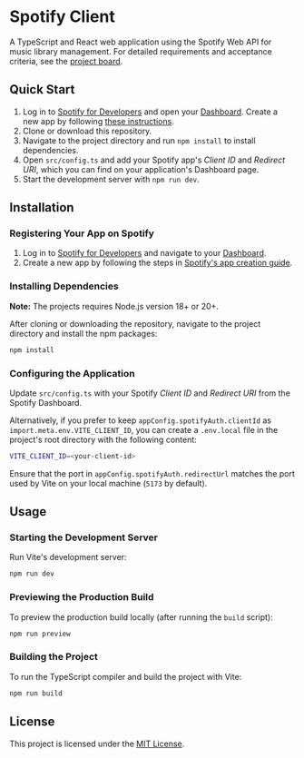# Spotify Client

A TypeScript and React web application using the Spotify Web API for music library management. For detailed requirements and acceptance criteria, see the [project board](https://github.com/users/m-kupiec/projects/3).

## Quick Start

1. Log in to [Spotify for Developers](https://developer.spotify.com/) and open your [Dashboard](https://developer.spotify.com/dashboard). Create a new app by following [these instructions](https://developer.spotify.com/documentation/web-api/concepts/apps).
2. Clone or download this repository.
3. Navigate to the project directory and run `npm install` to install dependencies.
4. Open `src/config.ts` and add your Spotify app's _Client ID_ and _Redirect URI_, which you can find on your application's Dashboard page.
5. Start the development server with `npm run dev`.

## Installation

### Registering Your App on Spotify

1. Log in to [Spotify for Developers](https://developer.spotify.com/) and navigate to your [Dashboard](https://developer.spotify.com/dashboard).
2. Create a new app by following the steps in [Spotify's app creation guide](https://developer.spotify.com/documentation/web-api/concepts/apps).

### Installing Dependencies

**Note:** The projects requires Node.js version 18+ or 20+.

After cloning or downloading the repository, navigate to the project directory and install the npm packages:

```bash
npm install
```

### Configuring the Application

Update `src/config.ts` with your Spotify _Client ID_ and _Redirect URI_ from the Spotify Dashboard.

Alternatively, if you prefer to keep `appConfig.spotifyAuth.clientId` as `import.meta.env.VITE_CLIENT_ID`, you can create a `.env.local` file in the project's root directory with the following content:

```bash
VITE_CLIENT_ID=<your-client-id>
```

Ensure that the port in `appConfig.spotifyAuth.redirectUrl` matches the port used by Vite on your local machine (`5173` by default).

## Usage

### Starting the Development Server

Run Vite's development server:

```bash
npm run dev
```

### Previewing the Production Build

To preview the production build locally (after running the `build` script):

```bash
npm run preview
```

### Building the Project

To run the TypeScript compiler and build the project with Vite:

```bash
npm run build
```

## License

This project is licensed under the [MIT License](https://github.com/m-kupiec/music-app/blob/main/LICENSE.txt).
